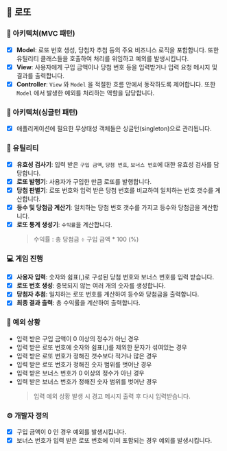 ## 🚀 로또

### 📁 아키텍쳐(MVC 패턴)
- [x] **Model**: 로또 번호 생성, 당첨자 추첨 등의 주요 비즈니스 로직을 포함합니다.
  또한 유틸리티 클래스들을 호출하여 처리를 위임하고 예외를 발생시킵니다.
- [x] **View**: 사용자에게 구입 금액이나 당첨 번호 등을 입력받거나 입력 요청 메시지 및 결과를 출력합니다.
- [x] **Controller**: ```View``` 와 ```Model``` 을 적절한 흐름 안에서 동작하도록 제어합니다. 또한 ```Model``` 에서 발생한 예외를 처리하는 역할을 담당합니다.

### 📁 아키텍쳐(싱글턴 패턴)
- [x] 애플리케이션에 필요한 무상태성 객체들은 싱글턴(singleton)으로 관리됩니다.

### 🔧 유틸리티
- [x] **유효성 검사기**: 입력 받은 ```구입 금액```, ```당첨 번호```, ```보너스 번호```에 대한 유효성 검사를 담당합니다.
- [x] **로또 발행기**: 사용자가 구입한 만큼 로또를 발행합니다.
- [x] **당첨 판별기**: 로또 번호와 입력 받은 당첨 번호를 비교하여 일치하는 번호 갯수를 계산합니다.
- [x] **등수 및 당첨금 계산기**: 일치하는 당첨 번호 갯수를 가지고 등수와 당첨금을 계산합니다.
- [x] **로또 통계 생성기**: ```수익률```을 계산합니다.
  > 수익률 : 총 당첨금 ÷ 구입 금액 * 100 (%)

### 💻 게임 진행
- [x] **사용자 입력**: 숫자와 쉼표(,)로 구성된 당첨 번호와 보너스 번호를 입력 받습니다.
- [x] **로또 번호 생성**: 중복되지 않는 여러 개의 숫자를 생성합니다.
- [x] **당첨자 추첨**: 일치하는 로또 번호를 계산하여 등수와 당첨금을 출력합니다.
- [x] **최종 결과 출력**: 총 수익률을 계산하여 출력합니다.

### 🚨 예외 상황
- 입력 받은 구입 금액이 0 이상의 정수가 아닌 경우
- 입력 받은 로또 번호에 숫자와 쉼표(,)를 제외한 문자가 섞여있는 경우
- 입력 받은 로또 번호가 정해진 갯수보다 적거나 많은 경우
- 입력 받은 로또 번호가 정해진 숫자 범위를 벗어난 경우
- 입력 받은 보너스 번호가 0 이상의 정수가 아닌 경우
- 입력 받은 보너스 번호가 정해진 숫자 범위를 벗어난 경우
  > 입력 예외 상황 발생 시 경고 메시지 출력 후 다시 입력받습니다.

### ⚙ 개발자 정의
- [x] 구입 금액이 0 인 경우 예외를 발생시킵니다.
- [x] 보너스 번호가 입력 받은 로또 번호에 이미 포함되는 경우 예외를 발생시킵니다.